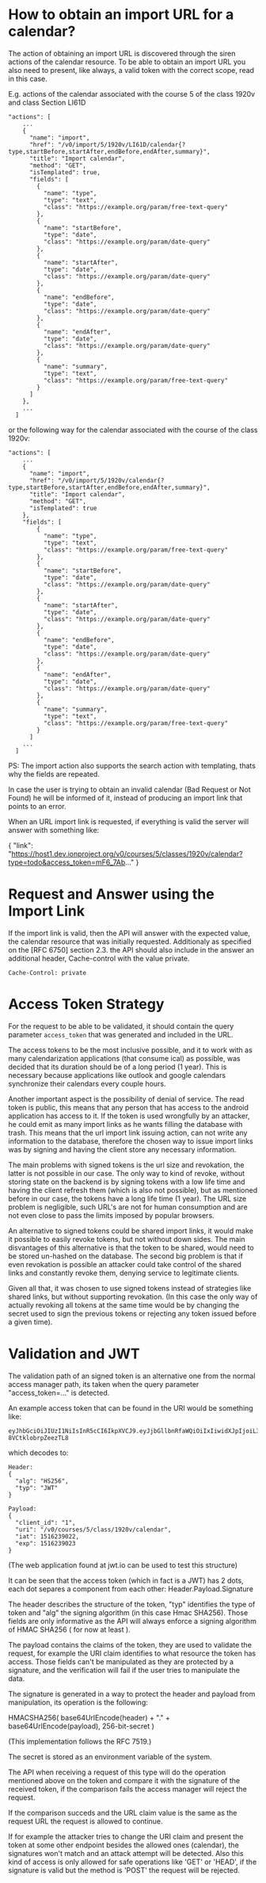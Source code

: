 
# How to obtain an import URL for a calendar?

The action of obtaining an import URL is discovered through the siren actions of the calendar resource.
To be able to obtain an import URL you also need to present, like always, a valid token with the correct scope, read in this case.

E.g. actions of the calendar associated with the course 5 of the class 1920v and class Section LI61D

```
"actions": [
    ...
    {
      "name": "import",
      "href": "/v0/import/5/1920v/LI61D/calendar{?type,startBefore,startAfter,endBefore,endAfter,summary}",
      "title": "Import calendar",
      "method": "GET",
      "isTemplated": true,
      "fields": [
        {
          "name": "type",
          "type": "text",
          "class": "https://example.org/param/free-text-query"
        },
        {
          "name": "startBefore",
          "type": "date",
          "class": "https://example.org/param/date-query"
        },
        {
          "name": "startAfter",
          "type": "date",
          "class": "https://example.org/param/date-query"
        },
        {
          "name": "endBefore",
          "type": "date",
          "class": "https://example.org/param/date-query"
        },
        {
          "name": "endAfter",
          "type": "date",
          "class": "https://example.org/param/date-query"
        },
        {
          "name": "summary",
          "type": "text",
          "class": "https://example.org/param/free-text-query"
        }
      ]
    },
    ...
  ]
```

or the following way for the calendar associated with the course of the class 1920v:

```
"actions": [
    ...
    {
      "name": "import",
      "href": "/v0/import/5/1920v/calendar{?type,startBefore,startAfter,endBefore,endAfter,summary}",
      "title": "Import calendar",
      "method": "GET",
      "isTemplated": true
    },
    "fields": [
        {
          "name": "type",
          "type": "text",
          "class": "https://example.org/param/free-text-query"
        },
        {
          "name": "startBefore",
          "type": "date",
          "class": "https://example.org/param/date-query"
        },
        {
          "name": "startAfter",
          "type": "date",
          "class": "https://example.org/param/date-query"
        },
        {
          "name": "endBefore",
          "type": "date",
          "class": "https://example.org/param/date-query"
        },
        {
          "name": "endAfter",
          "type": "date",
          "class": "https://example.org/param/date-query"
        },
        {
          "name": "summary",
          "type": "text",
          "class": "https://example.org/param/free-text-query"
        }
      ]
    ...
  ]
```

PS: The import action also supports the search action with templating, thats why the fields are repeated.


In case the user is trying to obtain an invalid calendar (Bad Request or Not Found) he will be informed of it, instead of producing an import link that points to an error. 

When an URL import link is requested, if everything is valid the server will answer with something like:

{
  "link": "https://host1.dev.ionproject.org/v0/courses/5/classes/1920v/calendar?type=todo&access_token=mF6_7Ab..."
}


# Request and Answer using the Import Link

If the import link is valid, then the API will answer with the expected value, the calendar resource that was initially requested.
Additionaly as specified on the [RFC 6750] section 2.3. the API should also include in the answer an additional header, Cache-control with the value private.

```
Cache-Control: private
```

# Access Token Strategy

For the request to be able to be validated, it should contain the query parameter ```access_token``` that was generated and included in the URL.

The access tokens to be the most inclusive possible, and it to work with as many calendarization applications (that consume ical) as possible, was decided that its duration should be of a long period (1 year).
This is necessary because applications like outlook and google calendars synchronize their calendars every couple hours.

Another important aspect is the possibility of denial of service. The read token is public, this means that any person that has access to the android application has access to it. If the token is used wrongfully by an attacker, he could emit as many import links as he wants filling the database with trash.
This means that the url import link issuing action, can not write any information to the database, therefore the chosen way to issue import links was by signing and having the client store any necessary information.


The main problems with signed tokens is the url size and revokation, the latter is not possible in our case. The only way to kind of revoke, without storing state on the backend is by signing tokens with a low life time and having the client refresh them (which is also not possible), but as mentioned before in our case, the tokens have a long life time (1 year).
The URL size problem is negligible, such URL's are not for human consumption and are not even close to pass the limits imposed by popular browsers.


An alternative to signed tokens could be shared import links, it would make it possible to easily revoke tokens, but not without down sides. The main disvantages of this alternative is that the token to be shared, would need to be stored un-hashed on the database. The second big problem is that if even revokation is possible an attacker could take control of the shared links and constantly revoke them, denying service to legitimate clients.

Given all that, it was chosen to use signed tokens instead of strategies like shared links, but without supporting revokation. (In this case the only way of actually revoking all tokens at the same time would be by changing the secret used to sign the previous tokens or rejecting any token issued before a given time).



# Validation and JWT

The validation path of an signed token is an alternative one from the normal access manager path, its taken when the query parameter "access_token=..." is detected.

An example access token that can be found in the URI would be something like:

```
eyJhbGciOiJIUzI1NiIsInR5cCI6IkpXVCJ9.eyJjbGllbnRfaWQiOiIxIiwidXJpIjoiL3YwL2NvdXJzZXMvNS9jbGFzcy8xOTIwdi9jYWxlbmRhciIsImlhdCI6MTUxNjIzOTAyMiwiZXhwIjoxNTE2MjM5MDIzfQ.cqOAsYZa0YI2na2tXUwrTjoxv-8VCtklobrpZeezTL8
```

which decodes to:

```
Header:
{
  "alg": "HS256",
  "typ": "JWT"
}

Payload:
{
  "client_id": "1",
  "uri": "/v0/courses/5/class/1920v/calendar",
  "iat": 1516239022,
  "exp": 1516239023
}

```
(The web application found at jwt.io can be used to test this structure)

It can be seen that the access token (which in fact is a JWT) has 2 dots, each dot separes a component from each other:
Header.Payload.Signature

The header describes the structure of the token, "typ" identifies the type of token and "alg" the signing algorithm (in this case Hmac SHA256).
Those fields are only informative as the API will always enforce a signing algorithm of HMAC SHA256 ( for now at least ).

The payload contains the claims of the token, they are used to validate the request, for example the URI claim identifies to what resource the token has access.
Those fields can't be manipulated as they are protected by a signature, and the verification will fail if the user tries to manipulate the data.

The signature is generated in a way to protect the header and payload from manipulation, its operation is the following:

HMACSHA256(
  base64UrlEncode(header) + "." +
  base64UrlEncode(payload),
  256-bit-secret
)

(This implementation follows the RFC 7519.)


The secret is stored as an environment variable of the system.

The API when receiving a request of this type will do the operation mentioned above on the token and compare it with the signature of the received token, if the comparison fails the access manager will reject the request.

If the comparison succeds and the URL claim value is the same as the request URL the request is allowed to continue.

If for example the attacker tries to change the URI claim and present the token at some other endpoint besides the allowed ones (calendar), the signatures won't match and an attack attempt will be detected.
Also this kind of access is only allowed for safe operations like 'GET' or 'HEAD', if the signature is valid but the method is 'POST' the request will be rejected.
